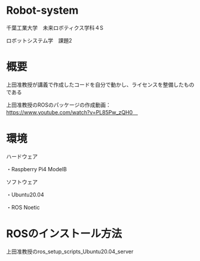 # Robot-system
千葉工業大学　未来ロボティクス学科４S

ロボットシステム学　課題2

# 概要
上田准教授が講義で作成したコードを自分で動かし、ライセンスを整備したものである

上田准教授のROSのパッケージの作成動画：https://www.youtube.com/watch?v=PL85Pw_zQH0　

# 環境
ハードウェア

・Raspberry Pi4 ModelB

ソフトウェア

・Ubuntu20.04

・ROS Noetic

# ROSのインストール方法

上田准教授のros_setup_scripts_Ubuntu20.04_server

